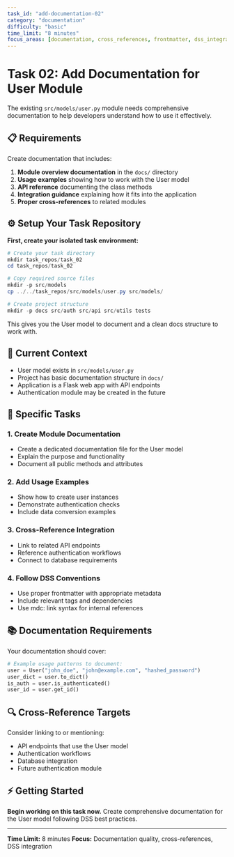 ```yaml
---
task_id: "add-documentation-02"
category: "documentation"
difficulty: "basic"
time_limit: "8 minutes"
focus_areas: [documentation, cross_references, frontmatter, dss_integration]
---
```


# Task 02: Add Documentation for User Module

The existing `src/models/user.py` module needs comprehensive documentation to help developers understand how to use it effectively.

## 📋 Requirements

Create documentation that includes:

1. **Module overview documentation** in the `docs/` directory
2. **Usage examples** showing how to work with the User model
3. **API reference** documenting the class methods
4. **Integration guidance** explaining how it fits into the application
5. **Proper cross-references** to related modules

## ⚙️ Setup Your Task Repository

**First, create your isolated task environment:**

```powershell
# Create your task directory
mkdir task_repos/task_02
cd task_repos/task_02

# Copy required source files
mkdir -p src/models
cp ../../task_repos/src/models/user.py src/models/

# Create project structure
mkdir -p docs src/auth src/api src/utils tests
```

This gives you the User model to document and a clean docs structure to work with.

## 🎯 Current Context

* User model exists in `src/models/user.py`
* Project has basic documentation structure in `docs/`
* Application is a Flask web app with API endpoints
* Authentication module may be created in the future

## 📝 Specific Tasks

### 1. Create Module Documentation

* Create a dedicated documentation file for the User model
* Explain the purpose and functionality
* Document all public methods and attributes

### 2. Add Usage Examples

* Show how to create user instances
* Demonstrate authentication checks
* Include data conversion examples

### 3. Cross-Reference Integration

* Link to related API endpoints
* Reference authentication workflows
* Connect to database requirements

### 4. Follow DSS Conventions

* Use proper frontmatter with appropriate metadata
* Include relevant tags and dependencies
* Use mdc: link syntax for internal references

## 📚 Documentation Requirements

Your documentation should cover:

```python
# Example usage patterns to document:
user = User("john_doe", "john@example.com", "hashed_password")
user_dict = user.to_dict()
is_auth = user.is_authenticated()
user_id = user.get_id()
```

## 🔍 Cross-Reference Targets

Consider linking to or mentioning:

* API endpoints that use the User model
* Authentication workflows
* Database integration
* Future authentication module

## ⚡ Getting Started

**Begin working on this task now.** Create comprehensive documentation for the User model following DSS best practices.

***

**Time Limit:** 8 minutes
**Focus:** Documentation quality, cross-references, DSS integration
